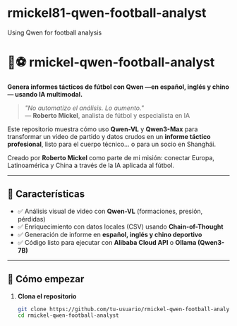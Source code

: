 # rmickel81-qwen-football-analyst
Using Qwen for football analysis
# 🧠⚽ rmickel-qwen-football-analyst  
**Genera informes tácticos de fútbol con Qwen —en español, inglés y chino— usando IA multimodal.**

> *"No automatizo el análisis. Lo aumento."*  
> — **Roberto Mickel**, analista de fútbol y especialista en IA

Este repositorio muestra cómo uso **Qwen-VL** y **Qwen3-Max** para transformar un video de partido y datos crudos en un **informe táctico profesional**, listo para el cuerpo técnico… o para un socio en Shanghái.

Creado por **Roberto Mickel** como parte de mi misión: conectar Europa, Latinoamérica y China a través de la IA aplicada al fútbol.

---

## 🔧 Características
- ✅ Análisis visual de video con **Qwen-VL** (formaciones, presión, pérdidas)
- ✅ Enriquecimiento con datos locales (CSV) usando **Chain-of-Thought**
- ✅ Generación de informe en **español, inglés y chino deportivo**
- ✅ Código listo para ejecutar con **Alibaba Cloud API** o **Ollama (Qwen3-7B)**

---

## 🚀 Cómo empezar

1. **Clona el repositorio**
   ```bash
   git clone https://github.com/tu-usuario/rmickel-qwen-football-analyst.git
   cd rmickel-qwen-football-analyst
